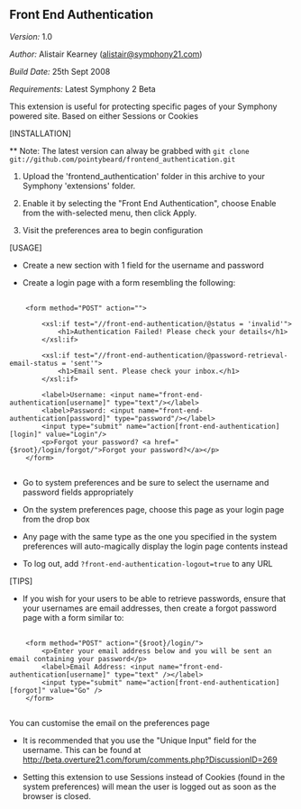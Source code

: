 Front End Authentication
------------------------

*Version:* 1.0

*Author:* Alistair Kearney (<alistair@symphony21.com>)

*Build Date:* 25th Sept 2008

*Requirements:* Latest Symphony 2 Beta


This extension is useful for protecting specific pages of your Symphony powered site. Based on either Sessions or Cookies


[INSTALLATION]

** Note: The latest version can alway be grabbed with `git clone git://github.com/pointybeard/frontend_authentication.git`

1. Upload the 'frontend_authentication' folder in this archive to your Symphony 'extensions' folder.

2. Enable it by selecting the "Front End Authentication", choose Enable from the with-selected menu, then click Apply.

3. Visit the preferences area to begin configuration



[USAGE]

- Create a new section with 1 field for the username and password

- Create a login page with a form resembling the following:

<pre>
	<code>
	&lt;form method="POST" action="">

		&lt;xsl:if test="//front-end-authentication/@status = 'invalid'">
			&lt;h1>Authentication Failed! Please check your details&lt;/h1>
		&lt;/xsl:if>

		&lt;xsl:if test="//front-end-authentication/@password-retrieval-email-status = 'sent'">
			&lt;h1>Email sent. Please check your inbox.&lt;/h1>
		&lt;/xsl:if>

		&lt;label>Username: &lt;input name="front-end-authentication[username]" type="text"/>&lt;/label>
		&lt;label>Password: &lt;input name="front-end-authentication[password]" type="password"/>&lt;/label>
		&lt;input type="submit" name="action[front-end-authentication][login]" value="Login"/>
		&lt;p>Forgot your password? &lt;a href="{$root}/login/forgot/">Forgot your password?&lt;/a>&lt;/p>
	&lt;/form>
	</code>
</pre>

- Go to system preferences and be sure to select the username and password fields appropriately

- On the system preferences page, choose this page as your login page from the drop box

- Any page with the same type as the one you specified in the system preferences will auto-magically display the 
login page contents instead

- To log out, add `?front-end-authentication-logout=true` to any URL



[TIPS]

- If you wish for your users to be able to retrieve passwords, ensure that your usernames are email addresses, 
then create a forgot password page with a form similar to:

<pre>
	<code>
	&lt;form method="POST" action="{$root}/login/">
		&lt;p>Enter your email address below and you will be sent an email containing your password&lt;/p>
  		&lt;label>Email Address: &lt;input name="front-end-authentication[username]" type="text" />&lt;/label>
	  	&lt;input type="submit" name="action[front-end-authentication][forgot]" value="Go" />
	&lt;/form>
	</code>
</pre>

You can customise the email on the preferences page

- It is recommended that you use the "Unique Input" field for the username. This can be found 
at <http://beta.overture21.com/forum/comments.php?DiscussionID=269>

- Setting this extension to use Sessions instead of Cookies (found in the system preferences) will mean the user 
is logged out as soon as the browser is closed.